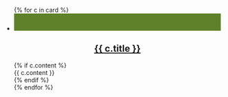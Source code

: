 <style>
.ontario-card__image-container, .ontario-card__heading {text-align: center;}
.ontario-card__image-container {background-color: #5F8129;}
.ontario-card__image{ max-width: 40px; height: auto; padding: 20px;}
</style>
<!-- Title card (default header with 4:3 aspect ratio) -->
<ul class="ontario-card__container ontario-card--cards-per-row-3">
{% for c in card %}
<li class="ontario-card ontario-card--default ontario-card--no-description ontario-card--position-vertical  ">
<div class="ontario-card__image-container">
<img class="ontario-card__image" src="/assets/imgs/{{ c.image }}" alt="">
</div>
<div class="ontario-card__text-container ontario-card--image-true">
<h2 class="ontario-card__heading">
<a href="{{c.link}}">
{{ c.title }}
</a>
</h2>
{% if c.content %}
<div class="ontario-card__description">
{{ c.content }}
</div>
{% endif %}
</div>
</li>
{% endfor %}
</ul>